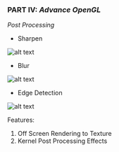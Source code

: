 ### PART IV: *Advance OpenGL*
*Post Processing*

- Sharpen

![alt text](https://github.com/tic-tacs/Learn-LearnOpenGL/blob/main/DemoGifs/Sharpen.gif) 

- Blur

![alt text](https://github.com/tic-tacs/Learn-LearnOpenGL/blob/main/DemoGifs/Blur.gif) 

- Edge Detection

![alt text](https://github.com/tic-tacs/Learn-LearnOpenGL/blob/main/DemoGifs/Edge_Detection.gif) 

Features:
1. Off Screen Rendering to Texture
2. Kernel Post Processing Effects 

